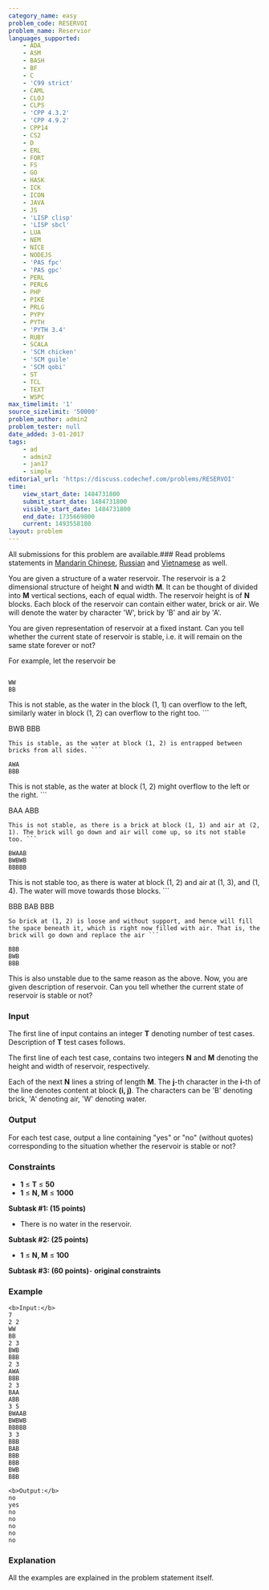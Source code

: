 ```yaml
---
category_name: easy
problem_code: RESERVOI
problem_name: Reservior
languages_supported:
    - ADA
    - ASM
    - BASH
    - BF
    - C
    - 'C99 strict'
    - CAML
    - CLOJ
    - CLPS
    - 'CPP 4.3.2'
    - 'CPP 4.9.2'
    - CPP14
    - CS2
    - D
    - ERL
    - FORT
    - FS
    - GO
    - HASK
    - ICK
    - ICON
    - JAVA
    - JS
    - 'LISP clisp'
    - 'LISP sbcl'
    - LUA
    - NEM
    - NICE
    - NODEJS
    - 'PAS fpc'
    - 'PAS gpc'
    - PERL
    - PERL6
    - PHP
    - PIKE
    - PRLG
    - PYPY
    - PYTH
    - 'PYTH 3.4'
    - RUBY
    - SCALA
    - 'SCM chicken'
    - 'SCM guile'
    - 'SCM qobi'
    - ST
    - TCL
    - TEXT
    - WSPC
max_timelimit: '1'
source_sizelimit: '50000'
problem_author: admin2
problem_tester: null
date_added: 3-01-2017
tags:
    - ad
    - admin2
    - jan17
    - simple
editorial_url: 'https://discuss.codechef.com/problems/RESERVOI'
time:
    view_start_date: 1484731800
    submit_start_date: 1484731800
    visible_start_date: 1484731800
    end_date: 1735669800
    current: 1493558180
layout: problem
---
```

All submissions for this problem are available.###  Read problems statements in [Mandarin Chinese](http://www.codechef.com/download/translated/JAN17/mandarin/RESERVOI.pdf), [Russian](http://www.codechef.com/download/translated/JAN17/russian/RESERVOI.pdf) and [Vietnamese](http://www.codechef.com/download/translated/JAN17/vietnamese/RESERVOI.pdf) as well.

You are given a structure of a water reservoir. The reservoir is a 2 dimensional structure of height **N** and width **M**. It can be thought of divided into **M** vertical sections, each of equal width. The reservoir height is of **N** blocks. Each block of the reservoir can contain either water, brick or air. We will denote the water by character 'W', brick by 'B' and air by 'A'.

You are given representation of reservoir at a fixed instant. Can you tell whether the current state of reservoir is stable, i.e. it will remain on the same state forever or not?

For example, let the reservoir be

```

WW
BB

```
This is not stable, as the water in the block (1, 1) can overflow to the left, similarly water in block (1, 2) can overflow to the right too. ```

BWB
BBB

```
This is stable, as the water at block (1, 2) is entrapped between bricks from all sides. ```

AWA
BBB

```
This is not stable, as the water at block (1, 2) might overflow to the left or the right. ```

BAA
ABB

```
This is not stable, as there is a brick at block (1, 1) and air at (2, 1). The brick will go down and air will come up, so its not stable too. ```

BWAAB
BWBWB
BBBBB

```
This is not stable too, as there is water at block (1, 2) and air at (1, 3), and (1, 4). The water will move towards those blocks. ```

BBB
BAB
BBB

```
So brick at (1, 2) is loose and without support, and hence will fill the space beneath it, which is right now filled with air. That is, the brick will go down and replace the air ```

BBB
BWB
BBB

```
This is also unstable due to the same reason as the above. Now, you are given description of reservoir. Can you tell whether the current state of reservoir is stable or not?

### Input

The first line of input contains an integer **T** denoting number of test cases. Description of **T** test cases follows.

The first line of each test case, contains two integers **N** and **M** denoting the height and width of reservoir, respectively.

Each of the next **N** lines a string of length **M**. The **j**-th character in the **i**-th of the line denotes content at block **(i, j)**. The characters can be 'B' denoting brick, 'A' denoting air, 'W' denoting water.

### Output

For each test case, output a line containing "yes" or "no" (without quotes) corresponding to the situation whether the reservoir is stable or not?

### Constraints

- **1** ≤ **T** ≤ **50**
- **1** ≤ **N, M** ≤ **1000**

**Subtask #1: (15 points)**

- There is no water in the reservoir.

**Subtask #2: (25 points)**

- **1** ≤ **N, M** ≤ **100**

**Subtask #3: (60 points)**- **original constraints**

### Example

```
<b>Input:</b>
7
2 2
WW
BB
2 3
BWB
BBB
2 3
AWA
BBB
2 3
BAA
ABB
3 5
BWAAB
BWBWB
BBBBB
3 3
BBB
BAB
BBB
BBB
BWB
BBB

<b>Output:</b>
no
yes
no
no
no
no
no

```
### Explanation

All the examples are explained in the problem statement itself.